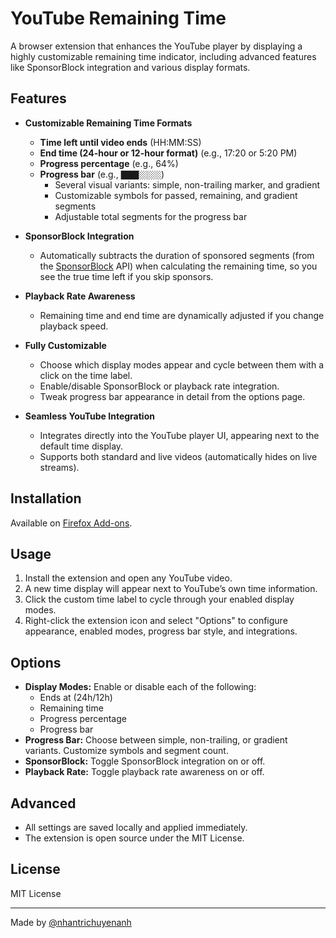 # YouTube Remaining Time

A browser extension that enhances the YouTube player by displaying a highly customizable remaining time indicator, including advanced features like SponsorBlock integration and various display formats.

## Features

- **Customizable Remaining Time Formats**
  - **Time left until video ends** (HH:MM:SS)
  - **End time (24-hour or 12-hour format)** (e.g., 17:20 or 5:20 PM)
  - **Progress percentage** (e.g., 64%)
  - **Progress bar** (e.g., `████░░░░░`)
    - Several visual variants: simple, non-trailing marker, and gradient
    - Customizable symbols for passed, remaining, and gradient segments
    - Adjustable total segments for the progress bar

- **SponsorBlock Integration**
  - Automatically subtracts the duration of sponsored segments (from the [SponsorBlock](https://sponsor.ajay.app) API) when calculating the remaining time, so you see the true time left if you skip sponsors.

- **Playback Rate Awareness**
  - Remaining time and end time are dynamically adjusted if you change playback speed.

- **Fully Customizable**
  - Choose which display modes appear and cycle between them with a click on the time label.
  - Enable/disable SponsorBlock or playback rate integration.
  - Tweak progress bar appearance in detail from the options page.

- **Seamless YouTube Integration**
  - Integrates directly into the YouTube player UI, appearing next to the default time display.
  - Supports both standard and live videos (automatically hides on live streams).

## Installation

Available on [Firefox Add-ons](https://addons.mozilla.org/firefox/addon/yt-remaining-time).

## Usage

1. Install the extension and open any YouTube video.
2. A new time display will appear next to YouTube’s own time information.
3. Click the custom time label to cycle through your enabled display modes.
4. Right-click the extension icon and select "Options" to configure appearance, enabled modes, progress bar style, and integrations.

## Options

- **Display Modes:** Enable or disable each of the following:
  - Ends at (24h/12h)
  - Remaining time
  - Progress percentage
  - Progress bar
- **Progress Bar:** Choose between simple, non-trailing, or gradient variants. Customize symbols and segment count.
- **SponsorBlock:** Toggle SponsorBlock integration on or off.
- **Playback Rate:** Toggle playback rate awareness on or off.

## Advanced

- All settings are saved locally and applied immediately.
- The extension is open source under the MIT License.

## License

MIT License

---

Made by [@nhantrichuyenanh](https://github.com/nhantrichuyenanh)
